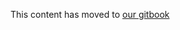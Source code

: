 This content has moved to [our gitbook](https://github.groupondev.com/pages/finance-engineering/html/index.html)

